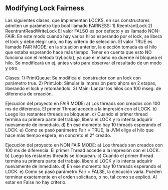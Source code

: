 ## Modifying Lock Fairness

Las siguientes clases, que implementan LOCKS, en sus constructores admiten
un parámetro tipo bool llamado FAIRNESS:
    1) ReentrantLock
    2) ReentrantReadWriteLock
El valor FALSO es por defecto y es llamado NON-FAIR.
En este modo cuando hay varios hilos esperando por el lock, se libera el
lock y debe elegir uno, no hay criterio de selección.
El valor TRUE es llamado FAIR MODE; en la situación anterior, la elección
tomada es el hilo que estaba esperando hace más tiempo.
Tener en cuenta que esto NO funciona con el método tryLock(), ya que el mismo
no duerme ni bloquea el hilo.
Se modificará un ej. antes visto para observar el resultado de un modo y otro.

Clases:
    1) PrintQueue: Se modifica el constructor con un lock con parámetro true.
    2) PrintJob: Simular la impresión pero ahora en 2 etapas, liberando el 
lock y retomándolo.
    3) Main: Lanzar los hilos con 100 mseg. de diferencia de creación.

Ejecución del proyecto en FAIR MODE:
a) Los threads son creados con 100 ms de diferencia. El primer Thread accede
a la impresión con el LOCK.
b) Luego los restantes threads se bloquean.
c) Cuando el primer thread termina su primera parte del trabajo, libera el LOCK
y lo intenta adquirir nuevamente de inmediato.
d) En ese momento hay 10 threads esperando el LOCK.
e) Como se pasó parámetro Fair = TRUE, la JVM elige el hilo que hace más
tiempo espera, en concreto el 2° creado.

Ejecución del proyecto en NON FAIR MODE:
a) Los threads son creados con 100 ms de diferencia. El primer Thread accede
a la impresión con el LOCK.
b) Luego los restantes threads se bloquean.
c) Cuando el primer thread termina su primera parte del trabajo, libera el LOCK
y lo intenta adquirir nuevamente de inmediato.
d) En ese momento hay 10 threads esperando el LOCK.
e) Como se pasó parámetro Fair = FALSE, la ejecución varía. Pueden terminar exactamente
en el orden solicitado, o no, tal como se explicó. Al estar en False no hay criterio.
